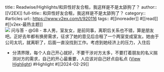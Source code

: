 title:: Readwise/Highlights/和异性好友合租，我这样是不是太舔狗了？
author:: [[V2EX]]
full-title:: 和异性好友合租，我这样是不是太舔狗了？
category:: #articles
url:: https://www.v2ex.com/t/920116
tags:: #[[inoreader]] #[[read]] #[[v2ex-最热主题]]  
![](https://cdn.v2ex.com/gravatar/c753f9ea9dbc762b0c6c7fed48954471?s=73&d=retro)
问与答 - @GB - 本人男，室友女，是前同事，离职后关系也不错，算是朋友吧。正好去年都有换房需求，征求了她的意见后合租了一个两室变成室友。她由于公司太坑，就离职了，后面一直没找到工作。考虑到她经济上的压力，入住后
- 分清界限，每个人自己开心就好，不要干涉对方太多，不要打着朋友的名义揣测对方的需求，自己的开心最重要，人应该对自己好点自私点 ([View Highlight](https://read.readwise.io/read/01hqsp62aym2pq82nhfetba3n6)) #Highlight #[[2024-02-29]]